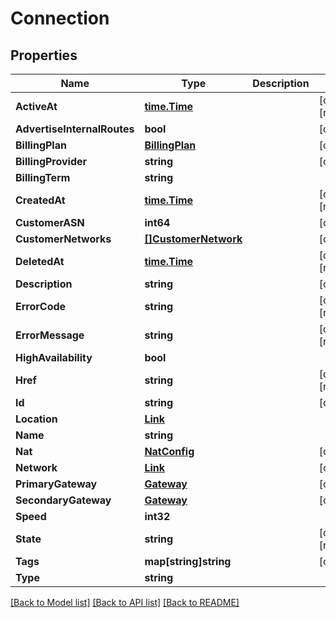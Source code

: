 # Connection

## Properties

Name | Type | Description | Notes
------------ | ------------- | ------------- | -------------
**ActiveAt** | [**time.Time**](time.Time.md) |  | [optional] [readonly] 
**AdvertiseInternalRoutes** | **bool** |  | [optional] 
**BillingPlan** | [**BillingPlan**](BillingPlan.md) |  | [optional] 
**BillingProvider** | **string** |  | [optional] 
**BillingTerm** | **string** |  | 
**CreatedAt** | [**time.Time**](time.Time.md) |  | [optional] [readonly] 
**CustomerASN** | **int64** |  | [optional] 
**CustomerNetworks** | [**[]CustomerNetwork**](CustomerNetwork.md) |  | [optional] 
**DeletedAt** | [**time.Time**](time.Time.md) |  | [optional] [readonly] 
**Description** | **string** |  | [optional] 
**ErrorCode** | **string** |  | [optional] [readonly] 
**ErrorMessage** | **string** |  | [optional] [readonly] 
**HighAvailability** | **bool** |  | 
**Href** | **string** |  | [optional] [readonly] 
**Id** | **string** |  | [optional] 
**Location** | [**Link**](Link.md) |  | 
**Name** | **string** |  | 
**Nat** | [**NatConfig**](NATConfig.md) |  | [optional] 
**Network** | [**Link**](Link.md) |  | [optional] 
**PrimaryGateway** | [**Gateway**](Gateway.md) |  | [optional] 
**SecondaryGateway** | [**Gateway**](Gateway.md) |  | [optional] 
**Speed** | **int32** |  | 
**State** | **string** |  | [optional] [readonly] 
**Tags** | **map[string]string** |  | [optional] 
**Type** | **string** |  | 

[[Back to Model list]](../README.md#documentation-for-models) [[Back to API list]](../README.md#documentation-for-api-endpoints) [[Back to README]](../README.md)


